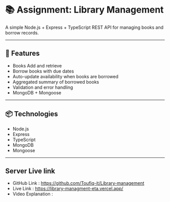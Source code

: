 
# 📚 Assignment: Library Management 

A simple Node.js + Express + TypeScript REST API for managing books and borrow records.

---

## 🚀 Features

- Books Add and retrieve
- Borrow books with due dates
- Auto-update availability when books are borrowed
- Aggregated summary of borrowed books
- Validation and error handling
- MongoDB + Mongoose

---

## 📦 Technologies

- Node.js
- Express
- TypeScript
- MongoDB 
- Mongoose

---

## Server Live link

- GitHub Link : https://github.com/Toufiq-it/Library-management
- Live Link : https://library-managment-eta.vercel.app/
- Video Explanation : 